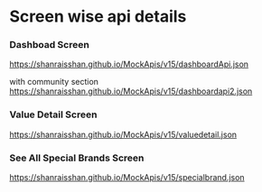 # Screen wise api details

### Dashboad Screen
https://shanraisshan.github.io/MockApis/v15/dashboardApi.json

with community section
https://shanraisshan.github.io/MockApis/v15/dashboardapi2.json 

### Value Detail Screen
https://shanraisshan.github.io/MockApis/v15/valuedetail.json 

### See All Special Brands Screen
https://shanraisshan.github.io/MockApis/v15/specialbrand.json

